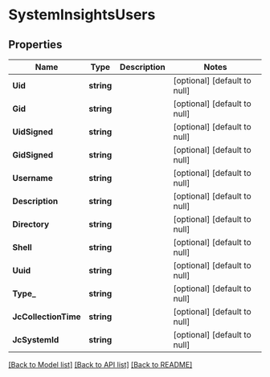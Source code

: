 # SystemInsightsUsers

## Properties
Name | Type | Description | Notes
------------ | ------------- | ------------- | -------------
**Uid** | **string** |  | [optional] [default to null]
**Gid** | **string** |  | [optional] [default to null]
**UidSigned** | **string** |  | [optional] [default to null]
**GidSigned** | **string** |  | [optional] [default to null]
**Username** | **string** |  | [optional] [default to null]
**Description** | **string** |  | [optional] [default to null]
**Directory** | **string** |  | [optional] [default to null]
**Shell** | **string** |  | [optional] [default to null]
**Uuid** | **string** |  | [optional] [default to null]
**Type_** | **string** |  | [optional] [default to null]
**JcCollectionTime** | **string** |  | [optional] [default to null]
**JcSystemId** | **string** |  | [optional] [default to null]

[[Back to Model list]](../README.md#documentation-for-models) [[Back to API list]](../README.md#documentation-for-api-endpoints) [[Back to README]](../README.md)


